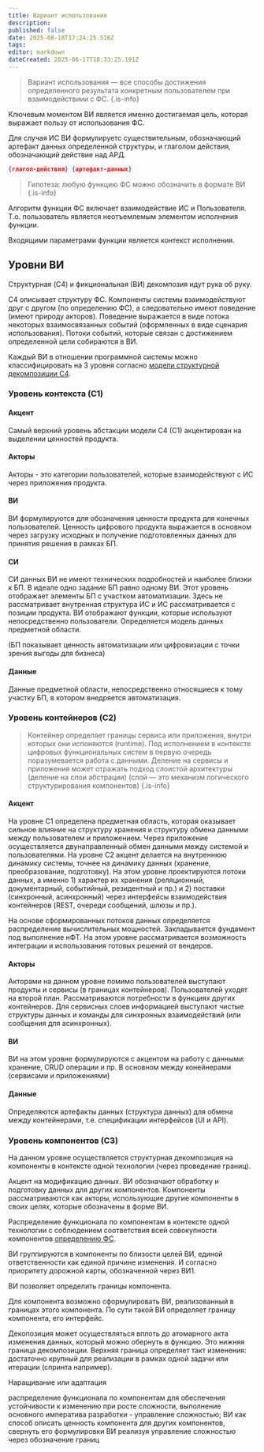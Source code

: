```yaml
---
title: Вариант использования
description: 
published: false
date: 2025-08-18T17:24:25.516Z
tags: 
editor: markdown
dateCreated: 2025-06-17T18:33:25.191Z
---
```


> Вариант использования — все способы достижения определенного результата конкретным пользователем при взаимодействиии с ФС.
{.is-info}

Ключевым моментом ВИ является именно достигаемая цель, которая выражает пользу от использования ФС. 

Для случая ИС ВИ формулируетс существительным, обозначающий артефакт данных определенной структуры, и глаголом действия, обозначающий действие над АРД.

```json
{глагол-действия} {артефакт-данных}
```

> Гипотеза: любую функцию ФС можно обозначить в формате ВИ
{.is-info}


Алгоритм функции ФС включает взаимодействие ИС и Пользователя. Т.о. пользователь является неотъемлемым элементом исполнения функции.

Входящими параметрами функции является контекст исполнения.

## Уровни ВИ

Структурная (C4) и фикциональная (ВИ) декомпозия идут рука об руку.

C4 описывает структуру ФС. Компоненты системы взаимодействуют друг с другом (по определению ФС), а следовательно имеют поведение (имеют природу акторов). Поведение выражается в виде потока некоторых взаимосвязанных событий (оформленных в виде сценария использования). Потоки событий, которые связан с достижением определенной цели собираются в ВИ.

Каждый ВИ в отношении программной системы можно классифицировать на 3 уровня согласно [модели структурной декомпозиции C4](/definitions/c4).

### Уровень контекста (C1)

#### Акцент

Самый верхний уровень абстакции модели C4 (C1) акцентирован на выделении ценностей продукта.

#### Акторы

Акторы - это категории пользователей, которые взаимодействуют с ИС через приложения продукта.

#### ВИ

ВИ формулируются для обозначения ценности продукта для конечных пользователей. Ценность цифрового продукта выражается в основном через загрузку исходных и получение подготовленных данных для принятия решения в рамках БП.

#### СИ

СИ данных ВИ не имеют технических подробностей и наиболее близки к БП. В идеале одно задание БП равно одному ВИ. Этот уровень отображает элементы БП с участком автоматизации. Здесь не рассматривает внутренная структура ИС и ИС рассматривается с позиции продукта. ВИ отображают функции, которые используют непосредственно пользователи. Определяется модель данных предметной области.

(БП показывает ценность автоматизации или цифровизации с точки зрения выгоды для бизнеса)

#### Данные

Данные предметной области, непосредственно относящиеся к тому участку БП, в котором внедряется автоматизация.

### Уровень контейнеров (C2)

> Контейнер определяет границы сервиса или приложения, внутри которых они испоняются (runtime). Под исполнением в контексте цифровых функциональных систем в первую очередь поразумевается работа с данными. Деление на сервисы и приложения может отражать подход слоистой архитектуры (деление на слои абстрации) (слой — это механизм логического структурирования компонентов)
{.is-info}

#### Акцент

На уровне C1 определена предметная область, которая оказывает сильное влияние на структуру хранения и структуру обмена данными между пользователем и приложением. Через приложение осуществляется двунаправленный обмен данными между системой и пользователями. На уровне C2 акцент делается на внутреннюю динамику системы, точнее на динамику данных (хранение, преобразование, подготовку). На этом уровне проектируются потоки данных, а именно 1) характер их хранения (реляционный, документарный, событийный, резидентный и пр.) и 2) поставки (синхронный, асинхронный) через интерфейсы взаимодействия контейнеров (REST, очереди сообщений, шлюзы и пр.). 

На основе сформированных потоков данных определяется распределение вычислительных мощностей. Закладывается фундамент под выполнение нФТ.
На этом уровне рассматривается возможность интеграции и использования готовых решений от вендеров.

#### Акторы

Акторами на данном уровне помимо пользователей выступают продукты и сервисы (в границах контейнеров). Пользователей уходят на второй план. Рассматриваются потребности в функциях других контейнеров. Для сервисных слоев информацией выступают чистые структуры данных и команды для синхронных взаимодействий (или сообщения для асинхронных).

#### ВИ

ВИ на этом уровне формулируются с акцентом на работу с данными: хранение, CRUD операции и пр. В основном между конейнерами (сервисами и приложениями)

#### Данные

Определяются артефакты данных (структура данных) для обмена между контейнерами, т.е. спецификации интерфейсов (UI и API).


 





### Уровень компонентов (C3)

На данном уровне осуществляется структурная декомпозиция на компоненты в контексте одной технологии (через проведение границ).

Акцент на модификацию данных. ВИ обозначают обработку и подготовку данных для других компонентов. Компоненты рассматриваются как акторы, использующие другие компоненты в своих целях, которые обозначены в форме ВИ.

Распределение функционала по компонентам в контексте одной технологии с соблюдением соответствия всей совокупности компонентов [определению ФС](/definitions/functional-system).

ВИ группируются в компоненты по близости целей ВИ, единой ответственности как единой причине изменения. И согласно приоритету дорожной карты, обозначенной через ВИ1.

ВИ позволяет определить границы компонента. 

Для компонента возможно сформулировать ВИ, реализованный в границах этого компонента. По сути такой ВИ определяет границу компонента, его интерфейс.

Декопозиция может осуществляться вплоть до атомарного акта изменения данных, который можно обернуть в функцию. Это нижняя граница декомпозиции. Верхняя граница определяет такт изменения: достаточно крупный для реализации в рамках одной задачи или итерации (спринта например).

Наращивание или адаптация

распределение функционала по компонентам для обеспечения устойчивости к изменению при росте сложности, выполнение основного императива разработки - управление сложностью; ВИ как способ описать ценность компонента для других компонентов, свернуть его формулировки ВИ реализуя управление сложностью через обозначение границ















